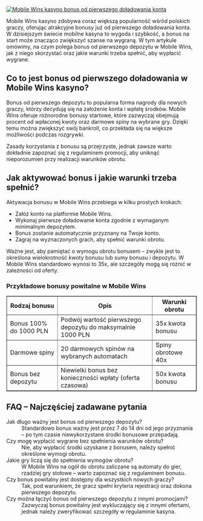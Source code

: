 [![Mobile Wins kasyno bonus od pierwszego doładowania konta](https://123-caf.pages.dev/gitsignup.png)](https://vrmoo.ru/Bt82HjjY)

<div> <p>Mobile Wins kasyno zdobywa coraz większą popularność wśród polskich graczy, oferując atrakcyjne bonusy już od pierwszego doładowania konta. W dzisiejszym świecie mobilne kasyna to wygoda i szybkość, a bonus na start może znacząco zwiększyć szanse na wygraną. W tym artykule omówimy, na czym polega bonus od pierwszego depozytu w Mobile Wins, jak z niego skorzystać oraz jakie warunki trzeba spełnić, aby wypłacić wygrane.</p>  <h2>Co to jest bonus od pierwszego doładowania w Mobile Wins kasyno?</h2> <p>Bonus od pierwszego depozytu to popularna forma nagrody dla nowych graczy, którzy decydują się na założenie konta i wpłatę środków. Mobile Wins oferuje różnorodne bonusy startowe, które zazwyczaj obejmują procent od wpłaconej kwoty oraz darmowe spiny na wybrane gry. Dzięki temu można zwiększyć swój bankroll, co przekłada się na większe możliwości podczas rozgrywki.</p> <p>Zasady korzystania z bonusu są przejrzyste, jednak zawsze warto dokładnie zapoznać się z regulaminem promocji, aby uniknąć nieporozumień przy realizacji warunków obrotu.</p>  <h2>Jak aktywować bonus i jakie warunki trzeba spełnić?</h2> <p>Aktywacja bonusu w Mobile Wins przebiega w kilku prostych krokach:</p> <ul> <li>Załóż konto na platformie Mobile Wins.</li> <li>Wykonaj pierwsze doładowanie konta zgodnie z wymaganym minimalnym depozytem.</li> <li>Bonus zostanie automatycznie przyznany na Twoje konto.</li> <li>Zagraj na wyznaczonych grach, aby spełnić warunki obrotu.</li> </ul> <p>Ważne jest, aby pamiętać o wymogu obrotu bonusem – zwykle jest to określona wielokrotność kwoty bonusu lub sumy bonusu i depozytu. W Mobile Wins standardowo wynosi to 35x, ale szczegóły mogą się różnić w zależności od oferty.</p>  <h3>Przykładowe bonusy powitalne w Mobile Wins</h3> <table border="1" cellpadding="6" cellspacing="0"> <thead> <tr> <th>Rodzaj bonusu</th> <th>Opis</th> <th>Warunki obrotu</th> </tr> </thead> <tbody> <tr> <td>Bonus 100% do 1000 PLN</td> <td>Podwój wartość pierwszego depozytu do maksymalnie 1000 PLN</td> <td>35x kwota bonusu</td> </tr> <tr> <td>Darmowe spiny</td> <td>20 darmowych spinów na wybranych automatach</td> <td>Spiny obrotowe 40x</td> </tr> <tr> <td>Bonus bez depozytu</td> <td>Niewielki bonus bez konieczności wpłaty (oferta czasowa)</td> <td>50x kwota bonusu</td> </tr> </tbody> </table>  <h2>FAQ – Najczęściej zadawane pytania</h2> <dl> <dt>Jak długo ważny jest bonus od pierwszego depozytu?</dt> <dd>Standardowo bonus ważny jest przez 7 do 14 dni od jego przyznania – po tym czasie niewykorzystane środki bonusowe przepadają.</dd>  <dt>Czy mogę wypłacić wygrane bez spełnienia warunków obrotu?</dt> <dd>Nie, aby wypłacić środki uzyskane z bonusem, należy spełnić określone wymogi obrotu.</dd>  <dt>Jakie gry liczą się do spełnienia wymogów obrotu?</dt> <dd>W Mobile Wins na ogół do obrotu zaliczane są automaty do gier, rzadziej gry stołowe – warto zapoznać się z regulaminem bonusu.</dd>  <dt>Czy bonus powitalny jest dostępny dla wszystkich nowych graczy?</dt> <dd>Tak, pod warunkiem, że gracz spełni kryteria rejestracji oraz dokona pierwszego depozytu.</dd>  <dt>Czy można łączyć bonus od pierwszego depozytu z innymi promocjami?</dt> <dd>Zazwyczaj bonus powitalny jest wykluczający się z innymi ofertami, jednak należy zweryfikować szczegóły w regulaminie kasyna.</dd> </dl> </div>